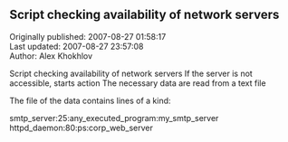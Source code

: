 ## Script checking availability of network servers  
Originally published: 2007-08-27 01:58:17  
Last updated: 2007-08-27 23:57:08  
Author: Alex Khokhlov  
  
Script checking availability of network servers
If the server is not accessible, starts action
The necessary data are read from a text file

The file of the data contains lines of a kind:

smtp_server:25:any_executed_program:my_smtp_server
httpd_daemon:80:ps:corp_web_server